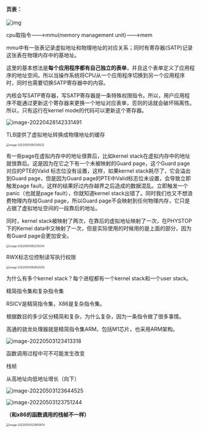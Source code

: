 #### 页表：

![img](https://906337931-files.gitbook.io/~/files/v0/b/gitbook-legacy-files/o/assets%2F-MHZoT2b_bcLghjAOPsJ%2F-MKKjB2an4WcuUmOlE__%2F-MKOK5mRXs0VPRGM1JUF%2Fimage.png?alt=media&token=86e8e56f-a87e-4826-b77d-ff37248595e5)

cpu取指令--->mmu(memory management unit)--->mem

mmu中有一张表记录虚拟地址和物理地址的对应关系；同时有寄存器(SATP)记录这张表在物理内存中的基地址。

这里的基本想法是**每个应用程序都有自己独立的表单**，并且这个表单定义了应用程序的地址空间。所以当操作系统将CPU从一个应用程序切换到另一个应用程序时，同时也需要切换SATP寄存器中的内容。

内核会写SATP寄存器，写SATP寄存器是一条特殊权限指令。所以，用户应用程序不能通过更新这个寄存器来更换一个地址对应表单，否则的话就会破坏隔离性。所以，只有运行在kernel mode的代码可以更新这个寄存器。

![image-20220428142331491](https://typora-1306385380.cos.ap-nanjing.myqcloud.com/img/image-20220428142331491.png)

TLB提供了虚拟地址转换成物理地址的缓存

<img src="https://typora-1306385380.cos.ap-nanjing.myqcloud.com/img/image-20220501092130522.png" alt="image-20220501092130522" style="zoom: 50%;" />

有一些page在虚拟内存中的地址很靠后，比如kernel stack在虚拟内存中的地址就很靠后。这是因为在它之下有一个未被映射的Guard page，这个Guard page对应的PTE的Valid 标志位没有设置，这样，如果kernel stack耗尽了，它会溢出到Guard page，但是因为Guard page的PTE中Valid标志位未设置，会导致立即触发page fault，这样的结果好过内存越界之后造成的数据混乱。立即触发一个panic（也就是page fault），你就知道kernel stack出错了。同时我们也又不想浪费物理内存给Guard page，所以Guard page不会映射到任何物理内存，它只是占据了虚拟地址空间的一段靠后的地址。

同时，kernel stack被映射了两次，在靠后的虚拟地址映射了一次，在PHYSTOP下的Kernel data中又映射了一次，但是实际使用的时候用的是上面的部分，因为有Guard page会更加安全。

<img src="https://typora-1306385380.cos.ap-nanjing.myqcloud.com/img/image-20220501092235314.png" alt="image-20220501092235314" style="zoom: 50%;" />

RWX标志位控制读写执行权限

<img src="C:\Users\LIMBO\AppData\Roaming\Typora\typora-user-images\image-20220501092612034.png" alt="image-20220501092612034" style="zoom:50%;" />

为什么有多个kernel stack？每个进程都有一个kernel stack和一个user stack。



精简指令集和复杂指令集

RSICV是精简指令集，X86是复杂指令集。

根据数目的多少区分精简和复杂，为什么复杂，因为一条指令做了很多事情。

高通的骁龙处理器就是精简指令集ARM，包括M1芯片，也采用ARM架构。



![image-20220503123413318](https://typora-1306385380.cos.ap-nanjing.myqcloud.com/img/image-20220503123413318.png)

函数调用过程中可不可能发生改变



栈帧

从高地址向低地址增长（向下）

![image-20220503123644525](https://typora-1306385380.cos.ap-nanjing.myqcloud.com/img/image-20220503123644525.png)

![image-20220503123751244](https://typora-1306385380.cos.ap-nanjing.myqcloud.com/img/image-20220503123751244.png)

**（和x86的函数调用的栈帧不一样）**

<img src="https://typora-1306385380.cos.ap-nanjing.myqcloud.com/img/image-20220503123905874.png" alt="image-20220503123905874" style="zoom:50%;" />

